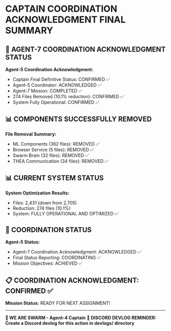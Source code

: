 # CAPTAIN COORDINATION ACKNOWLEDGMENT FINAL SUMMARY

## 🎯 AGENT-7 COORDINATION ACKNOWLEDGMENT STATUS

**Agent-5 Coordination Acknowledgment:**
- Captain Final Definitive Status: CONFIRMED ✅
- Agent-5 Coordinator: ACKNOWLEDGED ✅
- Agent-7 Mission: COMPLETED ✅
- 274 Files Removed (10.1% reduction): CONFIRMED ✅
- System Fully Operational: CONFIRMED ✅

## 📊 COMPONENTS SUCCESSFULLY REMOVED

**File Removal Summary:**
- ML Components (362 files): REMOVED ✅
- Browser Service (5 files): REMOVED ✅
- Swarm Brain (32 files): REMOVED ✅
- THEA Communication (34 files): REMOVED ✅

## 📊 CURRENT SYSTEM STATUS

**System Optimization Results:**
- Files: 2,431 (down from 2,705)
- Reduction: 274 files (10.1%)
- System: FULLY OPERATIONAL AND OPTIMIZED ✅

## 🎯 COORDINATION STATUS

**Agent-5 Status:**
- Agent-7 Coordination Acknowledgment: ACKNOWLEDGED ✅
- Final Status Reporting: COORDINATING ✅
- Mission Objectives: ACHIEVED ✅

## 📋 COORDINATION ACKNOWLEDGMENT: CONFIRMED ✅

**Mission Status:** READY FOR NEXT ASSIGNMENT!

---

**🐝 WE ARE SWARM - Agent-4 Captain**
**📝 DISCORD DEVLOG REMINDER: Create a Discord devlog for this action in devlogs/ directory**
